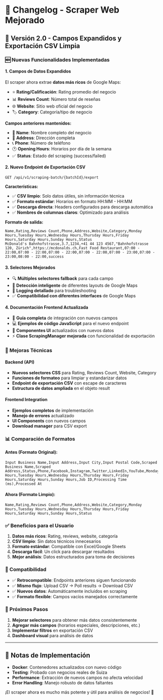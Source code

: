 # 🚀 Changelog - Scraper Web Mejorado

## 📅 Versión 2.0 - Campos Expandidos y Exportación CSV Limpia

### 🆕 Nuevas Funcionalidades Implementadas

#### 1. **Campos de Datos Expandidos**
El scraper ahora extrae **datos más ricos** de Google Maps:

- ⭐ **Rating/Calificación**: Rating promedio del negocio
- 📊 **Reviews Count**: Número total de reseñas  
- 🌐 **Website**: Sitio web oficial del negocio
- 🏷️ **Category**: Categoría/tipo de negocio

**Campos anteriores mantenidos:**
- 📝 **Name**: Nombre completo del negocio
- 📍 **Address**: Dirección completa
- 📞 **Phone**: Número de teléfono
- 🕐 **Opening Hours**: Horarios por día de la semana
- ✅ **Status**: Estado del scraping (success/failed)

#### 2. **Nuevo Endpoint de Exportación CSV**
```http
GET /api/v1/scraping-batch/{batchId}/export
```

**Características:**
- ✅ **CSV limpio**: Solo datos útiles, sin información técnica
- ✅ **Formato estándar**: Horarios en formato HH:MM - HH:MM  
- ✅ **Descarga directa**: Headers configurados para descarga automática
- ✅ **Nombres de columnas claros**: Optimizado para análisis

**Formato de salida:**
```csv
Name,Rating,Reviews Count,Phone,Address,Website,Category,Monday Hours,Tuesday Hours,Wednesday Hours,Thursday Hours,Friday Hours,Saturday Hours,Sunday Hours,Status
McDonald's Bahnhofstrasse,3.7,1234,+41 44 123 4567,"Bahnhofstrasse 120, Zürich",https://mcdonalds.ch,Fast Food Restaurant,07:00 - 22:00,07:00 - 22:00,07:00 - 22:00,07:00 - 22:00,07:00 - 23:00,07:00 - 23:00,08:00 - 22:00,success
```

#### 3. **Selectores Mejorados**
- 🔍 **Múltiples selectores fallback** para cada campo
- 🎯 **Detección inteligente** de diferentes layouts de Google Maps
- 📝 **Logging detallado** para troubleshooting
- ✅ **Compatibilidad con diferentes interfaces** de Google Maps

#### 4. **Documentación Frontend Actualizada**
- 📖 **Guía completa** de integración con nuevos campos
- 💻 **Ejemplos de código JavaScript** para el nuevo endpoint
- 🎨 **Componentes UI** actualizados con nuevos datos
- ⚡ **Clase ScrapingManager mejorada** con funcionalidad de exportación

### 🔧 Mejoras Técnicas

#### Backend (API)
- **Nuevos selectores CSS** para Rating, Reviews Count, Website, Category
- **Funciones de formateo** para limpiar y estandarizar datos
- **Endpoint de exportación CSV** con escape de caracteres
- **Estructura de datos ampliada** en el objeto result

#### Frontend Integration  
- **Ejemplos completos** de implementación
- **Manejo de errores** actualizado
- **UI Components** con nuevos campos
- **Download manager** para CSV export

### 📊 Comparación de Formatos

#### Antes (Formato Original):
```csv
Input Business Name,Input Address,Input City,Input Postal Code,Scraped Business Name,Scraped Address,Status,Phone,Facebook,Instagram,Twitter,LinkedIn,YouTube,Monday Hours,Tuesday Hours,Wednesday Hours,Thursday Hours,Friday Hours,Saturday Hours,Sunday Hours,Job ID,Processing Time (ms),Processed At
```

#### Ahora (Formato Limpio):
```csv
Name,Rating,Reviews Count,Phone,Address,Website,Category,Monday Hours,Tuesday Hours,Wednesday Hours,Thursday Hours,Friday Hours,Saturday Hours,Sunday Hours,Status
```

### ✅ Beneficios para el Usuario

1. **Datos más ricos**: Rating, reviews, website, categoría
2. **CSV limpio**: Sin datos técnicos innecesarios  
3. **Formato estándar**: Compatible con Excel/Google Sheets
4. **Descarga fácil**: Un click para descargar resultados
5. **Mejor análisis**: Datos estructurados para toma de decisiones

### 🔄 Compatibilidad

- ✅ **Retrocompatible**: Endpoints anteriores siguen funcionando
- ✅ **Mismo flujo**: Upload CSV → Poll results → Download CSV
- ✅ **Nuevos datos**: Automáticamente incluidos en scraping
- ✅ **Formato flexible**: Campos vacíos manejados correctamente

### 🚀 Próximos Pasos

1. **Mejorar selectores** para obtener más datos consistentemente
2. **Agregar más campos** (horarios especiales, descripciones, etc.)
3. **Implementar filtros** en exportación CSV
4. **Dashboard visual** para análisis de datos

---

## 📝 Notas de Implementación

- **Docker**: Contenedores actualizados con nuevo código
- **Testing**: Probado con negocios reales de Suiza
- **Performance**: Extracción de nuevos campos no afecta velocidad
- **Error Handling**: Manejo robusto de datos faltantes

¡El scraper ahora es mucho más potente y útil para análisis de negocios! 🎯